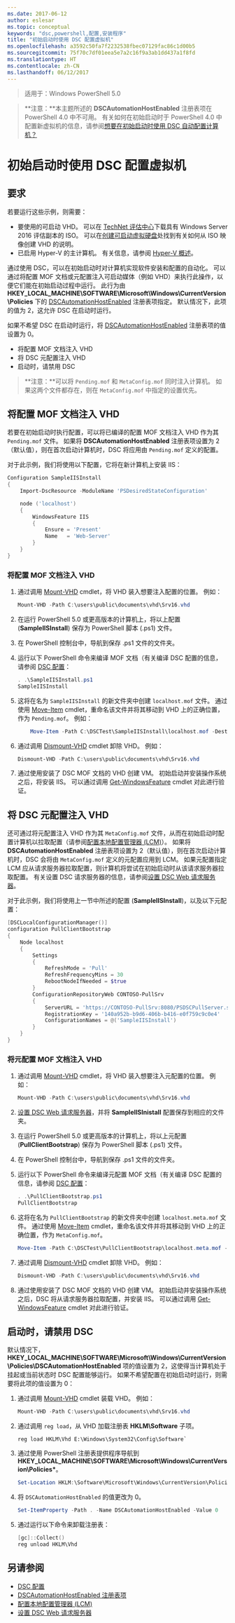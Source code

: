 ```yaml
---
ms.date: 2017-06-12
author: eslesar
ms.topic: conceptual
keywords: "dsc,powershell,配置,安装程序"
title: "初始启动时使用 DSC 配置虚拟机"
ms.openlocfilehash: a3592c50fa7f2232538fbec07129fac86c1d00b5
ms.sourcegitcommit: 75f70c7df01eea5e7a2c16f9a3ab1dd437a1f8fd
ms.translationtype: HT
ms.contentlocale: zh-CN
ms.lasthandoff: 06/12/2017
---
```

>适用于：Windows PowerShell 5.0

>**注意：**本主题所述的 **DSCAutomationHostEnabled** 注册表项在 PowerShell 4.0 中不可用。
有关如何在初始启动时于 PowerShell 4.0 中配置新虚拟机的信息，请参阅[想要在初始启动时使用 DSC 自动配置计算机？](https://blogs.msdn.microsoft.com/powershell/2014/02/28/want-to-automatically-configure-your-machines-using-dsc-at-initial-boot-up/)

# <a name="configure-a-virtual-machines-at-initial-boot-up-by-using-dsc"></a>初始启动时使用 DSC 配置虚拟机

## <a name="requirements"></a>要求

若要运行这些示例，则需要：

- 要使用的可启动 VHD。 可以在   [TechNet 评估中心](https://www.microsoft.com/en-us/evalcenter/evaluate-windows-server-2016)下载具有 Windows Server 2016 评估副本的 ISO。 可以在[创建可启动虚拟硬盘](https://technet.microsoft.com/en-us/library/gg318049.aspx)处找到有关如何从 ISO 映像创建 VHD 的说明。
- 已启用 Hyper-V 的主计算机。 有关信息，请参阅 [Hyper-V 概述](https://technet.microsoft.com/library/hh831531.aspx)。

通过使用 DSC，可以在初始启动时对计算机实现软件安装和配置的自动化。
可以通过将配置 MOF 文档或元配置注入可启动媒体（例如 VHD）来执行此操作，以便它们能在初始启动过程中运行。
此行为由 **HKEY_LOCAL_MACHINE\SOFTWARE\Microsoft\Windows\CurrentVersion\Policies** 下的 [DSCAutomationHostEnabled](DSCAutomationHostEnabled.md) 注册表项指定。
默认情况下，此项的值为 2，这允许 DSC 在启动时运行。

如果不希望 DSC 在启动时运行，将 [DSCAutomationHostEnabled](DSCAutomationHostEnabled.md) 注册表项的值设置为 0。

- 将配置 MOF 文档注入 VHD
- 将 DSC 元配置注入 VHD
- 启动时，请禁用 DSC

>**注意：**可以将 `Pending.mof` 和 `MetaConfig.mof` 同时注入计算机。
如果这两个文件都存在，则在 `MetaConfig.mof` 中指定的设置优先。

## <a name="inject-a-configuration-mof-document-into-a-vhd"></a>将配置 MOF 文档注入 VHD

若要在初始启动时执行配置，可以将已编译的配置 MOF 文档注入 VHD 作为其 `Pending.mof` 文件。
如果将 **DSCAutomationHostEnabled** 注册表项设置为 2（默认值），则在首次启动计算机时，DSC 将应用由 `Pending.mof` 定义的配置。

对于此示例，我们将使用以下配置，它将在新计算机上安装 IIS：

```powershell
Configuration SampleIISInstall
{
    Import-DscResource -ModuleName 'PSDesiredStateConfiguration'

    node ('localhost')
    {
        WindowsFeature IIS
        {
            Ensure = 'Present'
            Name   = 'Web-Server'
        }
    }
}
```

### <a name="to-inject-the-configuration-mof-document-on-the-vhd"></a>将配置 MOF 文档注入 VHD

1. 通过调用 [Mount-VHD](https://technet.microsoft.com/library/hh848551.aspx) cmdlet，将 VHD 装入想要注入配置的位置。 例如：

    ```powershell
    Mount-VHD -Path C:\users\public\documents\vhd\Srv16.vhd
    ```
2. 在运行 PowerShell 5.0 或更高版本的计算机上，将以上配置 (**SampleIISInstall**) 保存为 PowerShell 脚本 (.ps1) 文件。

3. 在 PowerShell 控制台中，导航到保存 .ps1 文件的文件夹。

4. 运行以下 PowerShell 命令来编译 MOF 文档（有关编译 DSC 配置的信息，请参阅 [DSC 配置](configurations.md)：

    ```powershell
    . .\SampleIISInstall.ps1
    SampleIISInstall
    ```

5. 这将在名为 `SampleIISInstall` 的新文件夹中创建 `localhost.mof` 文件。
通过使用 [Move-Item](https://technet.microsoft.comlibrary/hh849852.aspx) cmdlet，重命名该文件并将其移动到 VHD 上的正确位置，作为 `Pending.mof`。 例如：

    ```powershell
        Move-Item -Path C:\DSCTest\SampleIISInstall\localhost.mof -Destination E:\Windows\Sytem32\Configuration\Pending.mof
    ```
6. 通过调用 [Dismount-VHD](https://technet.microsoft.com/library/hh848562.aspx) cmdlet 卸除 VHD。 例如：

    ```powershell
    Dismount-VHD -Path C:\users\public\documents\vhd\Srv16.vhd
    ```

7. 通过使用安装了 DSC MOF 文档的 VHD 创建 VM。 初始启动并安装操作系统之后，将安装 IIS。
可以通过调用 [Get-WindowsFeature](https://technet.microsoft.com/library/jj205469.aspx) cmdlet 对此进行验证。

## <a name="inject-a-dsc-metaconfiguration-into-a-vhd"></a>将 DSC 元配置注入 VHD

还可通过将元配置注入 VHD 作为其 `MetaConfig.mof` 文件，从而在初始启动时配置计算机以拉取配置（请参阅[配置本地配置管理器 (LCM)](metaConfig.md)）。
如果将 **DSCAutomationHostEnabled** 注册表项设置为 2（默认值），则在首次启动计算机时，DSC 会将由 `MetaConfig.mof` 定义的元配置应用到 LCM。
如果元配置指定 LCM 应从请求服务器拉取配置，则计算机将尝试在初始启动时从该请求服务器拉取配置。
有关设置 DSC 请求服务器的信息，请参阅[设置 DSC Web 请求服务器](pullServer.md)。

对于此示例，我们将使用上一节中所述的配置 (**SampleIISInstall**)，以及以下元配置：

```powershell
[DSCLocalConfigurationManager()]
configuration PullClientBootstrap
{
    Node localhost
    {
        Settings
        {
            RefreshMode = 'Pull'
            RefreshFrequencyMins = 30
            RebootNodeIfNeeded = $true
        }
        ConfigurationRepositoryWeb CONTOSO-PullSrv
        {
            ServerURL = 'https://CONTOSO-PullSrv:8080/PSDSCPullServer.svc'
            RegistrationKey = '140a952b-b9d6-406b-b416-e0f759c9c0e4'
            ConfigurationNames = @('SampleIISInstall')
        }
    }
}
```

### <a name="to-inject-the-metaconfiguration-mof-document-on-the-vhd"></a>将元配置 MOF 文档注入 VHD

1. 通过调用 [Mount-VHD](https://technet.microsoft.com/library/hh848551.aspx) cmdlet，将 VHD 装入想要注入元配置的位置。 例如：

    ```powershell
    Mount-VHD -Path C:\users\public\documents\vhd\Srv16.vhd
    ```

2. [设置 DSC Web 请求服务器](pullServer.md)，并将 **SampleIISInistall** 配置保存到相应的文件夹。

3. 在运行 PowerShell 5.0 或更高版本的计算机上，将以上元配置 (**PullClientBootstrap**) 保存为 PowerShell 脚本 (.ps1) 文件。

4. 在 PowerShell 控制台中，导航到保存 .ps1 文件的文件夹。

5. 运行以下 PowerShell 命令来编译元配置 MOF 文档（有关编译 DSC 配置的信息，请参阅 [DSC 配置](configurations.md)：

    ```powershell
    . .\PullClientBootstrap.ps1
    PullClientBootstrap
    ```

6. 这将在名为 `PullClientBootstrap` 的新文件夹中创建 `localhost.meta.mof` 文件。
通过使用 [Move-Item](https://technet.microsoft.comlibrary/hh849852.aspx) cmdlet，重命名该文件并将其移动到 VHD 上的正确位置，作为 `MetaConfig.mof`。

    ```powershell
    Move-Item -Path C:\DSCTest\PullClientBootstrap\localhost.meta.mof -Destination E:\Windows\Sytem32\Configuration\MetaConfig.mof
    ```

7. 通过调用 [Dismount-VHD](https://technet.microsoft.com/library/hh848562.aspx) cmdlet 卸除 VHD。 例如：

    ```powershell
    Dismount-VHD -Path C:\users\public\documents\vhd\Srv16.vhd
    ```

8. 通过使用安装了 DSC MOF 文档的 VHD 创建 VM。
初始启动并安装操作系统之后，DSC 将从请求服务器拉取配置，并安装 IIS。
可以通过调用 [Get-WindowsFeature](https://technet.microsoft.com/library/jj205469.aspx) cmdlet 对此进行验证。

## <a name="disable-dsc-at-boot-time"></a>启动时，请禁用 DSC

默认情况下，**HKEY_LOCAL_MACHINE\SOFTWARE\Microsoft\Windows\CurrentVersion\Policies\DSCAutomationHostEnabled** 项的值设置为 2，这使得当计算机处于挂起或当前状态时 DSC 配置能够运行。 如果不希望配置在初始启动时运行，则需要将此项的值设置为 0：

1. 通过调用 [Mount-VHD](https://technet.microsoft.com/library/hh848551.aspx) cmdlet 装载 VHD。 例如：

    ```powershell
    Mount-VHD -Path C:\users\public\documents\vhd\Srv16.vhd
    ```

2. 通过调用 `reg load`，从 VHD 加载注册表 **HKLM\Software** 子项。

    ```
    reg load HKLM\Vhd E:\Windows\System32\Config\Software`
    ```

3. 通过使用 PowerShell 注册表提供程序导航到 **HKEY_LOCAL_MACHINE\SOFTWARE\Microsoft\Windows\CurrentVersion\Policies\***。

    ```powershell
    Set-Location HKLM:\Software\Microsoft\Windows\CurrentVersion\Policies`
    ```

4. 将 `DSCAutomationHostEnabled` 的值更改为 0。

    ```powershell
    Set-ItemProperty -Path . -Name DSCAutomationHostEnabled -Value 0
    ```

5. 通过运行以下命令来卸载注册表：

    ```powershell
    [gc]::Collect()
    reg unload HKLM\Vhd
    ```

## <a name="see-also"></a>另请参阅

- [DSC 配置](configurations.md)
- [DSCAutomationHostEnabled 注册表项](DSCAutomationHostEnabled.md)
- [配置本地配置管理器 (LCM)](metaConfig.md)
- [设置 DSC Web 请求服务器](pullServer.md)

